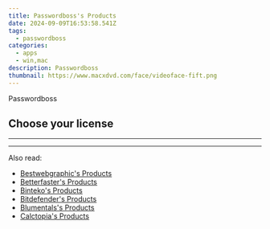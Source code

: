 ```yaml
---
title: Passwordboss's Products
date: 2024-09-09T16:53:58.541Z
tags: 
  - passwordboss
categories: 
  - apps
  - win,mac
description: Passwordboss
thumbnail: https://www.macxdvd.com/face/videoface-fift.png
---
```


Passwordboss

<!--__INIT__BEGIN__TAG__PRODUCTS__LIST__-->
<!--__INIT__END__TAG__PRODUCTS__LIST__-->

<!--__INIT__BEGIN__TAG__FEED_PRODUCTS__LIST__-->
## Choose your license

<div class="home-content-container">
  <ul class="home-article-list">
  </ul>
</div>

<hr><!--__INIT__END__TAG__FEED_PRODUCTS__LIST__-->

<hr>

<ins class="adsbygoogle"
      style="display:block"
      data-ad-client="ca-pub-7571918770474297"
      data-ad-slot="8358498916"
      data-ad-format="auto"
      data-full-width-responsive="true"></ins>

<span class="atpl-alsoreadstyle">Also read:</span>
<div><ul>
<li><a href="https://tools.techidaily.com/bestwebgraphic/products/"><u>Bestwebgraphic's Products</u></a></li>
<li><a href="https://tools.techidaily.com/betterfaster/products/"><u>Betterfaster's Products</u></a></li>
<li><a href="https://tools.techidaily.com/binteko/products/"><u>Binteko's Products</u></a></li>
<li><a href="https://tools.techidaily.com/bitdefender/products/"><u>Bitdefender's Products</u></a></li>
<li><a href="https://tools.techidaily.com/blumentals/products/"><u>Blumentals's Products</u></a></li>
<li><a href="https://tools.techidaily.com/calctopia/products/"><u>Calctopia's Products</u></a></li>
</ul></div>

